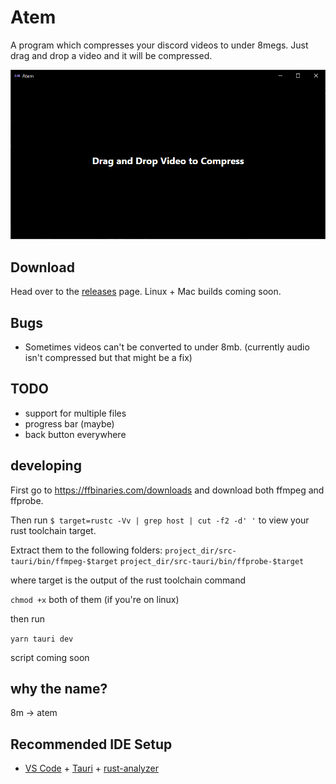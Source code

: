 # Atem

A program which compresses your discord videos to under 8megs. Just drag and drop a video and it will be compressed.

![1](./assets/1.png)

## Download

Head over to the [releases](https://github.com/Nevin1901/Atem/releases) page. Linux + Mac builds coming soon.

## Bugs

- Sometimes videos can't be converted to under 8mb. (currently audio isn't compressed but that might be a fix)

## TODO

- support for multiple files
- progress bar (maybe)
- back button everywhere

## developing

First go to https://ffbinaries.com/downloads and download both ffmpeg and ffprobe.

Then run `$ target=rustc -Vv | grep host | cut -f2 -d' '` to view your rust toolchain target.

Extract them to the following folders:
`project_dir/src-tauri/bin/ffmpeg-$target`
`project_dir/src-tauri/bin/ffprobe-$target`

where target is the output of the rust toolchain command

`chmod +x` both of them (if you're on linux)

then run

`yarn tauri dev`

script coming soon

## why the name?

8m -> atem

## Recommended IDE Setup

- [VS Code](https://code.visualstudio.com/) + [Tauri](https://marketplace.visualstudio.com/items?itemName=tauri-apps.tauri-vscode) + [rust-analyzer](https://marketplace.visualstudio.com/items?itemName=rust-lang.rust-analyzer)

